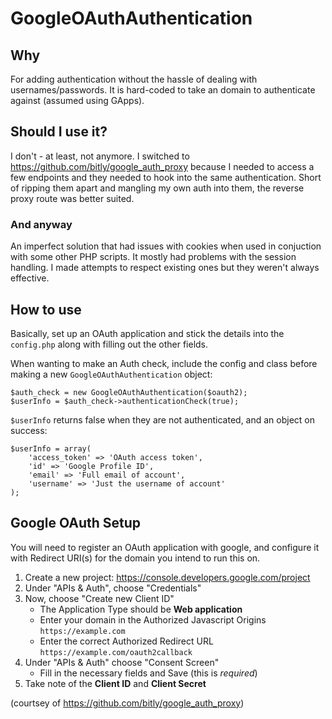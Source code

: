 # GoogleOAuthAuthentication

## Why
For adding authentication without the hassle of dealing with usernames/passwords. It is hard-coded to take an domain to authenticate against (assumed using GApps).

## Should I use it?
I don't - at least, not anymore. I switched to https://github.com/bitly/google_auth_proxy because I needed to access a few endpoints and they needed to hook into the same authentication. Short of ripping them apart and mangling my own auth into them, the reverse proxy route was better suited. 

### And anyway
An imperfect solution that had issues with cookies when used in conjuction with some other PHP scripts. It mostly had problems with the session handling. I made attempts to respect existing ones but they weren't always effective.

## How to use
Basically, set up an OAuth application and stick the details into the `config.php` along with filling out the other fields.

When wanting to make an Auth check, include the config and class before making a new `GoogleOAuthAuthentication` object:
    
    $auth_check = new GoogleOAuthAuthentication($oauth2);
    $userInfo = $auth_check->authenticationCheck(true);

`$userInfo` returns false when they are not authenticated, and an object on success:

    $userInfo = array(
        'access_token' => 'OAuth access token',
        'id' => 'Google Profile ID',
        'email' => 'Full email of account',
        'username' => 'Just the username of account'
    );


## Google OAuth Setup

You will need to register an OAuth application with google, and configure it with Redirect URI(s) for the domain you
intend to run this on.

1. Create a new project: https://console.developers.google.com/project
2. Under "APIs & Auth", choose "Credentials"
3. Now, choose "Create new Client ID"
   * The Application Type should be **Web application**
   * Enter your domain in the Authorized Javascript Origins `https://example.com`
   * Enter the correct Authorized Redirect URL `https://example.com/oauth2callback`
4. Under "APIs & Auth" choose "Consent Screen"
   * Fill in the necessary fields and Save (this is _required_)
5. Take note of the **Client ID** and **Client Secret**

(courtsey of https://github.com/bitly/google_auth_proxy)

